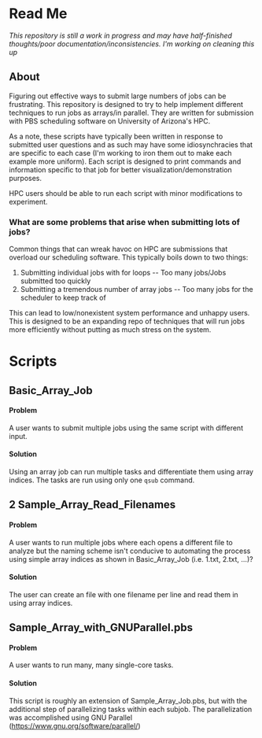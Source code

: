 # Read Me

_This repository is still a work in progress and may have half-finished thoughts/poor documentation/inconsistencies. I'm working on cleaning this up_

## About
Figuring out effective ways to submit large numbers of jobs can be frustrating. This repository is designed to try to help implement different techniques to run jobs as arrays/in parallel. They are written for submission with PBS scheduling software on University of Arizona's HPC. 

As a note, these scripts have typically been written in response to submitted user questions and as such may have some idiosynchracies that are specific to each case (I'm working to iron them out to make each example more uniform). Each script is designed to print commands and information specific to that job for better visualization/demonstration purposes. 

HPC users should be able to run each script with minor modifications to experiment.


### What are some problems that arise when submitting lots of jobs?

Common things that can wreak havoc on HPC are submissions that overload our scheduling software. This typically boils down to two things:

1. Submitting individual jobs with for loops    -- Too many jobs/Jobs submitted too quickly
2. Submitting a tremendous number of array jobs -- Too many jobs for the scheduler to keep track of

This can lead to low/nonexistent system performance and unhappy users. This is designed to be an expanding repo of techniques that will run jobs more efficiently without putting as much stress on the system. 


# Scripts


## Basic_Array_Job

#### Problem

A user wants to submit multiple jobs using the same script with different input.

#### Solution

Using an array job can run multiple tasks and differentiate them using array indices. The tasks are run using only one ```qsub``` command.


## 2 Sample_Array_Read_Filenames


#### Problem

A user wants to run multiple jobs where each opens a different file to analyze but the naming scheme isn't conducive to automating the process using simple array indices as shown in Basic_Array_Job (i.e. 1.txt, 2.txt, ...)? 

#### Solution

The user can create an file with one filename per line and read them in using array indices. 


## Sample_Array_with_GNUParallel.pbs

#### Problem

A user wants to run many, many single-core tasks.

#### Solution

This script is roughly an extension of Sample_Array_Job.pbs, but with the additional step of parallelizing tasks within each subjob. The parallelization was accomplished using GNU Parallel (https://www.gnu.org/software/parallel/)

